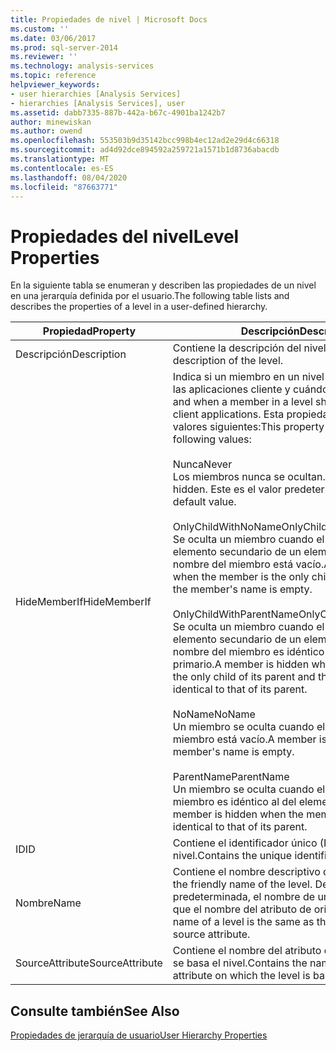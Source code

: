 ```yaml
---
title: Propiedades de nivel | Microsoft Docs
ms.custom: ''
ms.date: 03/06/2017
ms.prod: sql-server-2014
ms.reviewer: ''
ms.technology: analysis-services
ms.topic: reference
helpviewer_keywords:
- user hierarchies [Analysis Services]
- hierarchies [Analysis Services], user
ms.assetid: dabb7335-887b-442a-b67c-4901ba1242b7
author: minewiskan
ms.author: owend
ms.openlocfilehash: 553503b9d35142bcc998b4ec12ad2e29d4c66318
ms.sourcegitcommit: ad4d92dce894592a259721a1571b1d8736abacdb
ms.translationtype: MT
ms.contentlocale: es-ES
ms.lasthandoff: 08/04/2020
ms.locfileid: "87663771"
---
```

# <a name="level-properties"></a><span data-ttu-id="a1b82-102">Propiedades del nivel</span><span class="sxs-lookup"><span data-stu-id="a1b82-102">Level Properties</span></span> 
  <span data-ttu-id="a1b82-103">En la siguiente tabla se enumeran y describen las propiedades de un nivel en una jerarquía definida por el usuario.</span><span class="sxs-lookup"><span data-stu-id="a1b82-103">The following table lists and describes the properties of a level in a user-defined hierarchy.</span></span>  
  
|<span data-ttu-id="a1b82-104">Propiedad</span><span class="sxs-lookup"><span data-stu-id="a1b82-104">Property</span></span>|<span data-ttu-id="a1b82-105">Descripción</span><span class="sxs-lookup"><span data-stu-id="a1b82-105">Description</span></span>|  
|--------------|-----------------|  
|<span data-ttu-id="a1b82-106">Descripción</span><span class="sxs-lookup"><span data-stu-id="a1b82-106">Description</span></span>|<span data-ttu-id="a1b82-107">Contiene la descripción del nivel.</span><span class="sxs-lookup"><span data-stu-id="a1b82-107">Contains the description of the level.</span></span>|  
|<span data-ttu-id="a1b82-108">HideMemberIf</span><span class="sxs-lookup"><span data-stu-id="a1b82-108">HideMemberIf</span></span>|<span data-ttu-id="a1b82-109">Indica si un miembro en un nivel debe ocultarse de las aplicaciones cliente y cuándo.</span><span class="sxs-lookup"><span data-stu-id="a1b82-109">Indicates whether and when a member in a level should be hidden from client applications.</span></span> <span data-ttu-id="a1b82-110">Esta propiedad puede tener los valores siguientes:</span><span class="sxs-lookup"><span data-stu-id="a1b82-110">This property can have the following values:</span></span><br /><br /> <span data-ttu-id="a1b82-111">Nunca</span><span class="sxs-lookup"><span data-stu-id="a1b82-111">Never</span></span><br /> <span data-ttu-id="a1b82-112">Los miembros nunca se ocultan.</span><span class="sxs-lookup"><span data-stu-id="a1b82-112">Members are never hidden.</span></span> <span data-ttu-id="a1b82-113">Este es el valor predeterminado.</span><span class="sxs-lookup"><span data-stu-id="a1b82-113">This is the default value.</span></span><br /><br /> <span data-ttu-id="a1b82-114">OnlyChildWithNoName</span><span class="sxs-lookup"><span data-stu-id="a1b82-114">OnlyChildWithNoName</span></span><br /> <span data-ttu-id="a1b82-115">Se oculta un miembro cuando el miembro es el único elemento secundario de un elemento primario y el nombre del miembro está vacío.</span><span class="sxs-lookup"><span data-stu-id="a1b82-115">A member is hidden when the member is the only child of its parent and the member's name is empty.</span></span><br /><br /> <span data-ttu-id="a1b82-116">OnlyChildWithParentName</span><span class="sxs-lookup"><span data-stu-id="a1b82-116">OnlyChildWithParentName</span></span><br /> <span data-ttu-id="a1b82-117">Se oculta un miembro cuando el miembro es el único elemento secundario de un elemento primario y el nombre del miembro es idéntico al del elemento primario.</span><span class="sxs-lookup"><span data-stu-id="a1b82-117">A member is hidden when the member is the only child of its parent and the member's name is identical to that of its parent.</span></span><br /><br /> <span data-ttu-id="a1b82-118">NoName</span><span class="sxs-lookup"><span data-stu-id="a1b82-118">NoName</span></span><br /> <span data-ttu-id="a1b82-119">Un miembro se oculta cuando el nombre del miembro está vacío.</span><span class="sxs-lookup"><span data-stu-id="a1b82-119">A member is hidden when the member's name is empty.</span></span><br /><br /> <span data-ttu-id="a1b82-120">ParentName</span><span class="sxs-lookup"><span data-stu-id="a1b82-120">ParentName</span></span><br /> <span data-ttu-id="a1b82-121">Un miembro se oculta cuando el nombre del miembro es idéntico al del elemento primario.</span><span class="sxs-lookup"><span data-stu-id="a1b82-121">A member is hidden when the member's name is identical to that of its parent.</span></span>|  
|<span data-ttu-id="a1b82-122">ID</span><span class="sxs-lookup"><span data-stu-id="a1b82-122">ID</span></span>|<span data-ttu-id="a1b82-123">Contiene el identificador único (Id.) del nivel.</span><span class="sxs-lookup"><span data-stu-id="a1b82-123">Contains the unique identifier (ID) of the level.</span></span>|  
|<span data-ttu-id="a1b82-124">Nombre</span><span class="sxs-lookup"><span data-stu-id="a1b82-124">Name</span></span>|<span data-ttu-id="a1b82-125">Contiene el nombre descriptivo del nivel.</span><span class="sxs-lookup"><span data-stu-id="a1b82-125">Contains the friendly name of the level.</span></span> <span data-ttu-id="a1b82-126">De forma predeterminada, el nombre de un nivel es el mismo que el nombre del atributo de origen.</span><span class="sxs-lookup"><span data-stu-id="a1b82-126">By default, the name of a level is the same as the name of the source attribute.</span></span>|  
|<span data-ttu-id="a1b82-127">SourceAttribute</span><span class="sxs-lookup"><span data-stu-id="a1b82-127">SourceAttribute</span></span>|<span data-ttu-id="a1b82-128">Contiene el nombre del atributo de origen en el que se basa el nivel.</span><span class="sxs-lookup"><span data-stu-id="a1b82-128">Contains the name of the source attribute on which the level is based.</span></span>|  
  
## <a name="see-also"></a><span data-ttu-id="a1b82-129">Consulte también</span><span class="sxs-lookup"><span data-stu-id="a1b82-129">See Also</span></span>  
 [<span data-ttu-id="a1b82-130">Propiedades de jerarquía de usuario</span><span class="sxs-lookup"><span data-stu-id="a1b82-130">User Hierarchy Properties</span></span>](user-hierarchies-properties.md)  
  
  
